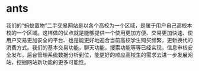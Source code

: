 # ants
我们的“蚂蚁置物”二手交易网站是以各个高校为一个区域，是属于用户自己高校本校的一个区域。这样做的优点就是能够提供一个使用更加方便、交易更加快速、使用户交易更加安全的平台、也是能更好地迎合当前高校学生购买频繁，更新换代的消费方式。我们的基本交易功能，聊天功能，搜索功能等等已经实现，信息审核安全发布，后台管理系统数据分析到位，能更好的顺应高校生的需求去进一步发展网站，挖掘网站新功能的更多可能性。
